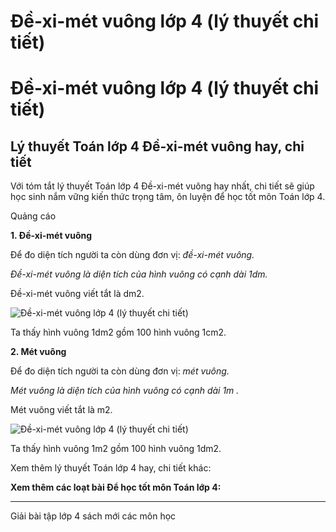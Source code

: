 # Đề-xi-mét vuông lớp 4 (lý thuyết chi tiết)

# Đề-xi-mét vuông lớp 4 (lý thuyết chi tiết)

## Lý thuyết Toán lớp 4 Đề-xi-mét vuông hay, chi tiết

Với tóm tắt lý thuyết Toán lớp 4 Đề-xi-mét vuông hay nhất, chi tiết sẽ giúp học sinh nắm vững kiến thức trọng tâm, ôn luyện để học tốt môn Toán lớp 4.

Quảng cáo

**1\. Đề-xi-mét vuông**

Để đo diện tích người ta còn dùng đơn vị: _đề-xi-mét vuông._

_Đề-xi-mét vuông là diện tích của hình vuông có cạnh dài 1dm._

Đề-xi-mét vuông viết tắt là dm2. 

![Đề-xi-mét vuông lớp 4 \(lý thuyết chi tiết\)](https://vietjack.com/giai-toan-lop-4/images/ly-thuyet-de-xi-met-vuong.PNG)

Ta thấy hình vuông 1dm2 gồm 100 hình vuông 1cm2.

**2\. Mét vuông**

Để đo diện tích người ta còn dùng đơn vị: _mét vuông._

_Mét vuông là diện tích của hình vuông có cạnh dài 1m ._

Mét vuông viết tắt là m2.

![Đề-xi-mét vuông lớp 4 \(lý thuyết chi tiết\)](https://vietjack.com/giai-toan-lop-4/images/ly-thuyet-de-xi-met-vuong-1.PNG)

Ta thấy hình vuông 1m2 gồm 100 hình vuông 1dm2.

Xem thêm lý thuyết Toán lớp 4 hay, chi tiết khác:

**Xem thêm các loạt bài Để học tốt môn Toán lớp 4:**

* * *

Giải bài tập lớp 4 sách mới các môn học
